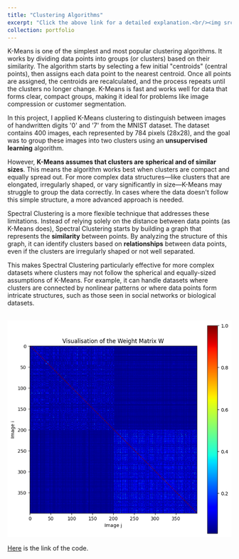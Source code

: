 ```yaml
---
title: "Clustering Algorithms"
excerpt: "Click the above link for a detailed explanation.<br/><img src='/images/KNN.png'>"
collection: portfolio
---
```

K-Means is one of the simplest and most popular clustering algorithms. It works by dividing data points into groups (or clusters) based on their similarity. The algorithm starts by selecting a few initial "centroids" (central points), then assigns each data point to the nearest centroid. Once all points are assigned, the centroids are recalculated, and the process repeats until the clusters no longer change. K-Means is fast and works well for data that forms clear, compact groups, making it ideal for problems like image compression or customer segmentation.

In this project, I applied K-Means clustering to distinguish between images of handwritten digits '0' and '7' from the MNIST dataset. The dataset contains 400 images, each represented by 784 pixels (28x28), and the goal was to group these images into two clusters using an **unsupervised learning** algorithm.

However, **K-Means assumes that clusters are spherical and of similar sizes**. This means the algorithm works best when clusters are compact and equally spread out. For more complex data structures—like clusters that are elongated, irregularly shaped, or vary significantly in size—K-Means may struggle to group the data correctly. In cases where the data doesn't follow this simple structure, a more advanced approach is needed.

Spectral Clustering is a more flexible technique that addresses these limitations. Instead of relying solely on the distance between data points (as K-Means does), Spectral Clustering starts by building a graph that represents the **similarity** between points. By analyzing the structure of this graph, it can identify clusters based on **relationships** between data points, even if the clusters are irregularly shaped or not well separated.

This makes Spectral Clustering particularly effective for more complex datasets where clusters may not follow the spherical and equally-sized assumptions of K-Means. For example, it can handle datasets where clusters are connected by nonlinear patterns or where data points form intricate structures, such as those seen in social networks or biological datasets. 

<br/><img src='/images/similarity_matrix.png'>

[Here](https://github.com/metedb/ML-Projects/blob/main/Dibi_Mete_CA1_NMD.ipynb) is the link of the code.
